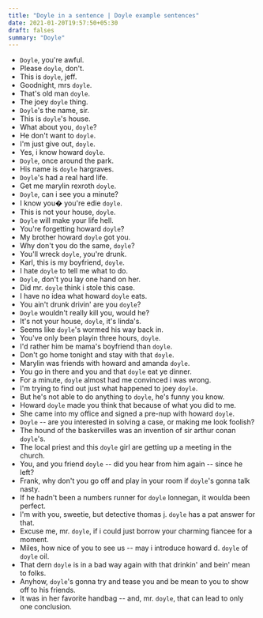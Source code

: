 ```yaml
---
title: "Doyle in a sentence | Doyle example sentences"
date: 2021-01-20T19:57:50+05:30
draft: falses
summary: "Doyle"
---
```

- `Doyle`, you're awful.
- Please `doyle`, don't.
- This is `doyle`, jeff.
- Goodnight, mrs `doyle`.
- That's old man `doyle`.
- The joey `doyle` thing.
- `Doyle`'s the name, sir.
- This is `doyle`'s house.
- What about you, `doyle`?
- He don't want to `doyle`.
- I'm just give out, `doyle`.
- Yes, i know howard `doyle`.
- `Doyle`, once around the park.
- His name is `doyle` hargraves.
- `Doyle`'s had a real hard life.
- Get me marylin rexroth `doyle`.
- `Doyle`, can i see you a minute?
- I know you� you're edie `doyle`.
- This is not your house, `doyle`.
- `Doyle` will make your life hell.
- You're forgetting howard `doyle`?
- My brother howard `doyle` got you.
- Why don't you do the same, `doyle`?
- You'll wreck `doyle`, you're drunk.
- Karl, this is my boyfriend, `doyle`.
- I hate `doyle` to tell me what to do.
- `Doyle`, don't you lay one hand on her.
- Did mr. `doyle` think i stole this case.
- I have no idea what howard `doyle` eats.
- You ain't drunk drivin' are you `doyle`?
- `Doyle` wouldn't really kill you, would he?
- It's not your house, `doyle`, it's linda's.
- Seems like `doyle`'s wormed his way back in.
- You've only been playin three hours, `doyle`.
- I'd rather him be mama's boyfriend than `doyle`.
- Don't go home tonight and stay with that `doyle`.
- Marylin was friends with howard and amanda `doyle`.
- You go in there and you and that `doyle` eat ye dinner.
- For a minute, `doyle` almost had me convinced i was wrong.
- I'm trying to find out just what happened to joey `doyle`.
- But he's not able to do anything to `doyle`, he's funny you know.
- Howard `doyle` made you think that because of what you did to me.
- She came into my office and signed a pre-nup with howard `doyle`.
- `Doyle` -- are you interested in solving a case, or making me look foolish?
- The hound of the baskervilles was an invention of sir arthur conan `doyle`'s.
- The local priest and this `doyle` girl are getting up a meeting in the church.
- You, and you friend `doyle` -- did you hear from him again -- since he left?
- Frank, why don't you go off and play in your room if `doyle`'s gonna talk nasty.
- If he hadn't been a numbers runner for `doyle` lonnegan, it woulda been perfect.
- I'm with you, sweetie, but detective thomas j. `doyle` has a pat answer for that.
- Excuse me, mr. `doyle`, if i could just borrow your charming fiancee for a moment.
- Miles, how nice of you to see us -- may i introduce howard d. `doyle` of `doyle` oil.
- That dern `doyle` is in a bad way again with that drinkin' and bein' mean to folks.
- Anyhow, `doyle`'s gonna try and tease you and be mean to you to show off to his friends.
- It was in her favorite handbag -- and, mr. `doyle`, that can lead to only one conclusion.
                 
